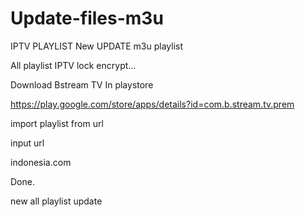 # Update-files-m3u
IPTV PLAYLIST
New UPDATE m3u playlist

All playlist IPTV lock encrypt...

Download Bstream TV In playstore

https://play.google.com/store/apps/details?id=com.b.stream.tv.prem

import playlist from url

input url

indonesia.com

Done.

new all playlist update
